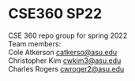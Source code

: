 # CSE360 SP22
CSE 360 repo group for spring 2022 <br/>
Team members: <br/>
Cole Atkerson catkerso@asu.edu <br/>
Christopher Kim cwkim3@asu.edu <br/>
Charles Rogers cwroger2@asu.edu <br/>
